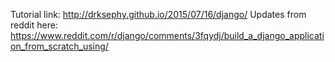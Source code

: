 Tutorial link: http://drksephy.github.io/2015/07/16/django/
Updates from reddit here: https://www.reddit.com/r/django/comments/3fqydj/build_a_django_application_from_scratch_using/
